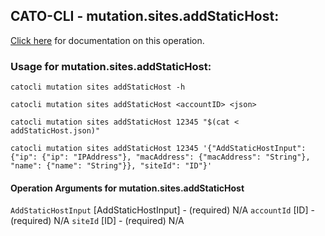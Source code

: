 
## CATO-CLI - mutation.sites.addStaticHost:
[Click here](https://api.catonetworks.com/documentation/#mutation-addStaticHost) for documentation on this operation.

### Usage for mutation.sites.addStaticHost:

`catocli mutation sites addStaticHost -h`

`catocli mutation sites addStaticHost <accountID> <json>`

`catocli mutation sites addStaticHost 12345 "$(cat < addStaticHost.json)"`

`catocli mutation sites addStaticHost 12345 '{"AddStaticHostInput": {"ip": {"ip": "IPAddress"}, "macAddress": {"macAddress": "String"}, "name": {"name": "String"}}, "siteId": "ID"}'`

#### Operation Arguments for mutation.sites.addStaticHost ####
`AddStaticHostInput` [AddStaticHostInput] - (required) N/A 
`accountId` [ID] - (required) N/A 
`siteId` [ID] - (required) N/A 
